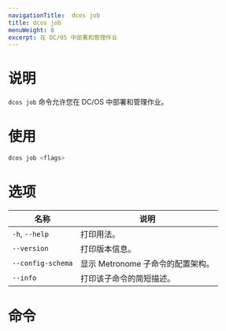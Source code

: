 ```yaml
---
navigationTitle:  dcos job
title: dcos job
menuWeight: 8
excerpt: 在 DC/OS 中部署和管理作业
---
```



# 说明
`dcos job` 命令允许您在 DC/OS 中部署和管理作业。

# 使用

```bash
dcos job <flags>
```

# 选项

| 名称 | 说明 |
|---------|-------------|
|`-h`, `--help` | 打印用法。 |
| `--version` | 打印版本信息。|
| `--config-schema` | 显示 Metronome 子命令的配置架构。|
| `--info` | 打印该子命令的简短描述。|

# 命令
